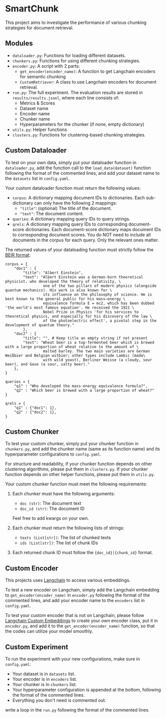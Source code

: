 # SmartChunk
This project aims to investigate the performance of various chunking strategies for document retrieval.

## Modules
- `dataloader.py`: Functions for loading different datasets.
- `chunkers.py`: Functions for using different chunking strategies.
- `encoder.py`: A script with 2 parts:
    - `get_encoder(encoder_name)`: A function to get Langchain encoders for semantic chunking
    - `CustomRetriever`: A class to use Langchain encoders for document retrieval.
- `run.py`: The full experiment. The evaluation results are stored in `results/results.jsonl`, where each line consists of:
    - Metrics & Scores
    - Dataset name
    - Encoder name
    - Chunker name
    - Hyperparameters for the chunker (if none, empty dictionary)
- `utils.py`: Helper functions
- `clusters.py`: Functions for clustering-based chunking strategies.

## Custom Dataloader
To test on your own data, simply put your dataloader function in `dataloader.py`, add the function call to the `load_data(dataset)` function following the format of the commented lines, and add your dataset name to the `datasets` list in `config.yaml`.

Your custom dataloader function must return the following values:
- `corpus`: A dictionary mapping document IDs to dictionaries. Each sub-dictionary can only have the following 2 mappings:
    - `"title"`: (optional) The title of the document.
    - `"text"`: The document content.
- `queries`: A dictionary mapping query IDs to query strings.
- `qrels`: A dictionary mapping query IDs to corresponding document-score dictionaries. Each document-score dictionary maps document IDs to corresponding document scores. You do NOT need to include all documents in the corpus for each query. Only the relevant ones matter.

The returned values of your dataloading function must strictly follow the [BEIR format](https://github.com/beir-cellar/beir/wiki/Load-your-custom-dataset):
```
corpus = {
    "doc1" : {
        "title": "Albert Einstein",
        "text": "Albert Einstein was a German-born theoretical physicist. who developed the theory of relativity, \
                 one of the two pillars of modern physics (alongside quantum mechanics). His work is also known for \
                 its influence on the philosophy of science. He is best known to the general public for his mass–energy \
                 equivalence formula E = mc2, which has been dubbed 'the world's most famous equation'. He received the 1921 \
                 Nobel Prize in Physics 'for his services to theoretical physics, and especially for his discovery of the law \
                 of the photoelectric effect', a pivotal step in the development of quantum theory."
        },
    "doc2" : {
        "title": "", # Keep title an empty string if not present
        "text": "Wheat beer is a top-fermented beer which is brewed with a large proportion of wheat relative to the amount of \
                 malted barley. The two main varieties are German Weißbier and Belgian witbier; other types include Lambic (made\
                 with wild yeast), Berliner Weisse (a cloudy, sour beer), and Gose (a sour, salty beer)."
    },
}

queries = {
    "q1" : "Who developed the mass-energy equivalence formula?",
    "q2" : "Which beer is brewed with a large proportion of wheat?"
}

qrels = {
    "q1" : {"doc1": 1},
    "q2" : {"doc2": 1},
}
```

## Custom Chunker
To test your custom chunker, simply put your chunker function in `chunkers.py`, and add the chunker name (same as its function name) and its hyperparameter configurations to `config.yaml`.

For structure and readability, if your chunker function depends on other clustering algorithms, please put them in `clusters.py`. If your chunker function depends on other helper functions, please put them in `utils.py`.

Your custom chunker function must meet the following requirements:
1. Each chunker must have the following arguments:
    - `doc (str)`: The document text
    - `doc_id (str)`: The document ID

    Feel free to add kwargs on your own.
2. Each chunker must return the following lists of strings:
    - `texts (List[str])`: The list of chunked texts
    - `ids (List[str])`: The list of chunk IDs
3. Each returned chunk ID must follow the `{doc_id}|{chunk_id}` format.

## Custom Encoder
This projects uses [Langchain](https://python.langchain.com/v0.2/docs/integrations/text_embedding/) to access various embeddings.

To test a new encoder on Langchain, simply add the Langchain embedding to `get_encoder(encoder_name)` in `encoder.py` following the format of the commented lines, and add your encoder name to the `encoders` list in `config.yaml`.

To test your custom encoder that is not on Langchain, please follow [Langchain Custom Embeddings](https://api.python.langchain.com/en/latest/chains/langchain.chains.hyde.base.HypotheticalDocumentEmbedder.html) to create your own encoder class, put it in `encoder.py`, and add it to the `get_encoder(encoder_name)` function, so that the codes can utilize your model smoothly.

## Custom Experiment
To run the experiment with your new configurations, make sure in `config.yaml`:
- Your dataset is in `datasets` list.
- Your encoder is in `encoders` list.
- Your chunker is in `chunkers` list.
- Your hyperparameter configuration is appended at the bottom, following the format of the commented lines.
- Everything you don't need is commented out.

write a loop in the `run.py` following the format of the commented lines.
